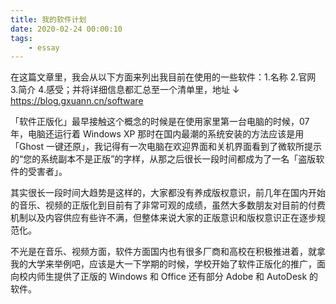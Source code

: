 ```yaml
---
title: 我的软件计划
date: 2020-02-24 00:00:10
tags:
    - essay
---
```


在这篇文章里，我会从以下方面来列出我目前在使用的一些软件：1.名称  2.官网  3.简介  4.感受；并将详细信息都汇总至一个清单里，地址 ↓
https://blog.gxuann.cn/software

「软件正版化」最早接触这个概念的时候是在使用家里第一台电脑的时候，07 年，电脑还运行着 Windows XP 那时在国内最潮的系统安装的方法应该是用「Ghost 一键还原」，我记得有一次电脑在欢迎界面和关机界面看到了微软所提示的“您的系统副本不是正版”的字样，从那之后很长一段时间都成为了一名「盗版软件的受害者」。

其实很长一段时间大趋势是这样的，大家都没有养成版权意识，前几年在国内开始的音乐、视频的正版化到目前有了非常可观的成绩，虽然大多数朋友对目前的付费机制以及内容供应有些许不满，但整体来说大家的正版意识和版权意识正在逐步规范化。

不光是在音乐、视频方面，软件方面国内也有很多厂商和高校在积极推进着，就拿我的大学来举例吧，应该是大一下学期的时候，学校开始了软件正版化的推广，面向校内师生提供了正版的 Windows 和 Office 还有部分 Adobe 和 AutoDesk 的软件。





